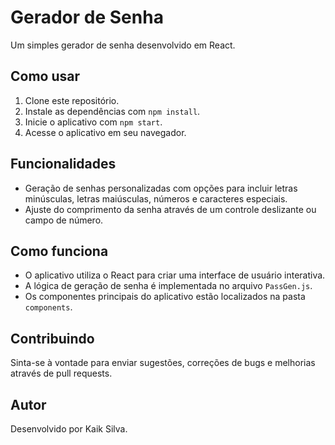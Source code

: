 # Gerador de Senha

Um simples gerador de senha desenvolvido em React.

## Como usar

1. Clone este repositório.
2. Instale as dependências com `npm install`.
3. Inicie o aplicativo com `npm start`.
4. Acesse o aplicativo em seu navegador.

## Funcionalidades

- Geração de senhas personalizadas com opções para incluir letras minúsculas, letras maiúsculas, números e caracteres especiais.
- Ajuste do comprimento da senha através de um controle deslizante ou campo de número.

## Como funciona

- O aplicativo utiliza o React para criar uma interface de usuário interativa.
- A lógica de geração de senha é implementada no arquivo `PassGen.js`.
- Os componentes principais do aplicativo estão localizados na pasta `components`.

## Contribuindo

Sinta-se à vontade para enviar sugestões, correções de bugs e melhorias através de pull requests.

## Autor

Desenvolvido por Kaik Silva.
